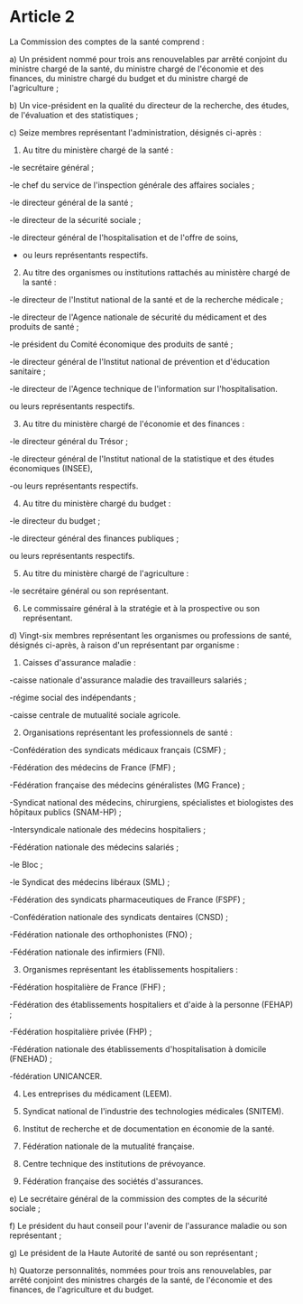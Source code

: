 # Article 2

La Commission des comptes de la santé comprend :

a) Un président nommé pour trois ans renouvelables par arrêté conjoint du ministre chargé de la santé, du ministre chargé de l'économie et des finances, du ministre chargé du budget et du ministre chargé de l'agriculture ;

b) Un vice-président en la qualité du directeur de la recherche, des études, de l'évaluation et des statistiques ;

c) Seize membres représentant l'administration, désignés ci-après :

1. Au titre du ministère chargé de la santé :

-le secrétaire général ;

-le chef du service de l'inspection générale des affaires sociales ;

-le directeur général de la santé ;

-le directeur de la sécurité sociale ;

-le directeur général de l'hospitalisation et de l'offre de soins,

- ou leurs représentants respectifs.

2. Au titre des organismes ou institutions rattachés au ministère chargé de la santé :

-le directeur de l'Institut national de la santé et de la recherche médicale ;

-le directeur de l'Agence nationale de sécurité du médicament et des produits de santé ;

-le président du Comité économique des produits de santé ;

-le directeur général de l'Institut national de prévention et d'éducation sanitaire ;

-le directeur de l'Agence technique de l'information sur l'hospitalisation.

ou leurs représentants respectifs.

3. Au titre du ministère chargé de l'économie et des finances :

-le directeur général du Trésor ;

-le directeur général de l'Institut national de la statistique et des études économiques (INSEE),

-ou leurs représentants respectifs.

4. Au titre du ministère chargé du budget :

-le directeur du budget ;

-le directeur général des finances publiques ;

ou leurs représentants respectifs.

5. Au titre du ministère chargé de l'agriculture :

-le secrétaire général ou son représentant.

6. Le commissaire général à la stratégie et à la prospective ou son représentant.

d) Vingt-six membres représentant les organismes ou professions de santé, désignés ci-après, à raison d'un représentant par organisme :

1. Caisses d'assurance maladie :

-caisse nationale d'assurance maladie des travailleurs salariés ;

-régime social des indépendants ;

-caisse centrale de mutualité sociale agricole.

2. Organisations représentant les professionnels de santé :

-Confédération des syndicats médicaux français (CSMF) ;

-Fédération des médecins de France (FMF) ;

-Fédération française des médecins généralistes (MG France) ;

-Syndicat national des médecins, chirurgiens, spécialistes et biologistes des hôpitaux publics (SNAM-HP) ;

-Intersyndicale nationale des médecins hospitaliers ;

-Fédération nationale des médecins salariés ;

-le Bloc ;

-le Syndicat des médecins libéraux (SML) ;

-Fédération des syndicats pharmaceutiques de France (FSPF) ;

-Confédération nationale des syndicats dentaires (CNSD) ;

-Fédération nationale des orthophonistes (FNO) ;

-Fédération nationale des infirmiers (FNI).

3. Organismes représentant les établissements hospitaliers :

-Fédération hospitalière de France (FHF) ;

-Fédération des établissements hospitaliers et d'aide à la personne (FEHAP) ;

-Fédération hospitalière privée (FHP) ;

-Fédération nationale des établissements d'hospitalisation à domicile (FNEHAD) ;

-fédération UNICANCER.

4. Les entreprises du médicament (LEEM).

5. Syndicat national de l'industrie des technologies médicales (SNITEM).

6. Institut de recherche et de documentation en économie de la santé.

7. Fédération nationale de la mutualité française.

8. Centre technique des institutions de prévoyance.

9. Fédération française des sociétés d'assurances.

e) Le secrétaire général de la commission des comptes de la sécurité sociale ;

f) Le président du haut conseil pour l'avenir de l'assurance maladie ou son représentant ;

g) Le président de la Haute Autorité de santé ou son représentant ;

h) Quatorze personnalités, nommées pour trois ans renouvelables, par arrêté conjoint des ministres chargés de la santé, de l'économie et des finances, de l'agriculture et du budget.
